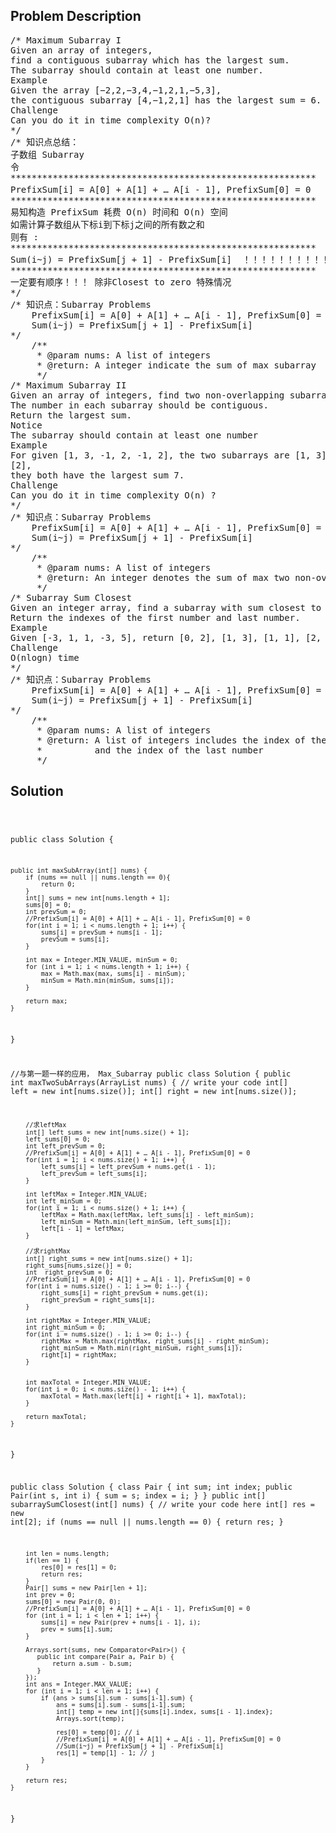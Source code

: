 <!--
<style>
  body { font-family: Arial, sans-serif; }
  .container { max-width: 100%; margin: 0 auto; padding: 10px; }
  .comment-block { max-width: 30%; background-color: #f9f9f9; padding: 10px; border-left: 5px solid #ccc; overflow-wrap: break-word; white-space: pre-wrap; }
  .code-block { background-color: #f4f4f4; padding: 10px; border: 1px solid #ddd; overflow-wrap: break-word; white-space: pre-wrap; }
</style>
-->

<div class='container'>
<h2>Problem Description</h2>
<div class='comment-block'>
<pre>
/* Maximum Subarray I
Given an array of integers,
find a contiguous subarray which has the largest sum.
The subarray should contain at least one number.
Example
Given the array [−2,2,−3,4,−1,2,1,−5,3],
the contiguous subarray [4,−1,2,1] has the largest sum = 6.
Challenge
Can you do it in time complexity O(n)?
*/
/* 知识点总结：
子数组 Subarray
令
**********************************************************
PrefixSum[i] = A[0] + A[1] + … A[i - 1], PrefixSum[0] = 0   ！！！！！！！！！！
**********************************************************
易知构造 PrefixSum 耗费 O(n) 时间和 O(n) 空间
如需计算子数组从下标i到下标j之间的所有数之和
则有 :
**********************************************************
Sum(i~j) = PrefixSum[j + 1] - PrefixSum[i]  ！！！！！！！！！！
**********************************************************
一定要有顺序！！！ 除非Closest to zero 特殊情况
*/
/* 知识点：Subarray Problems
    PrefixSum[i] = A[0] + A[1] + … A[i - 1], PrefixSum[0] = 0
    Sum(i~j) = PrefixSum[j + 1] - PrefixSum[i]
*/
    /**
     * @param nums: A list of integers
     * @return: A integer indicate the sum of max subarray
     */
/* Maximum Subarray II
Given an array of integers, find two non-overlapping subarrays which have the largest sum.
The number in each subarray should be contiguous.
Return the largest sum.
Notice
The subarray should contain at least one number
Example
For given [1, 3, -1, 2, -1, 2], the two subarrays are [1, 3] and [2, -1, 2] or [1, 3, -1, 2] and
[2],
they both have the largest sum 7.
Challenge
Can you do it in time complexity O(n) ?
*/
/* 知识点：Subarray Problems
    PrefixSum[i] = A[0] + A[1] + … A[i - 1], PrefixSum[0] = 0
    Sum(i~j) = PrefixSum[j + 1] - PrefixSum[i]
*/
    /**
     * @param nums: A list of integers
     * @return: An integer denotes the sum of max two non-overlapping subarrays
     */
/* Subarray Sum Closest
Given an integer array, find a subarray with sum closest to zero.
Return the indexes of the first number and last number.
Example
Given [-3, 1, 1, -3, 5], return [0, 2], [1, 3], [1, 1], [2, 2] or [0, 4].
Challenge
O(nlogn) time
*/
/* 知识点：Subarray Problems
    PrefixSum[i] = A[0] + A[1] + … A[i - 1], PrefixSum[0] = 0
    Sum(i~j) = PrefixSum[j + 1] - PrefixSum[i]
*/
    /**
     * @param nums: A list of integers
     * @return: A list of integers includes the index of the first number
     *          and the index of the last number
     */
</pre>
</div>

<h2>Solution</h2>
<div class='code-block'>
<pre><code class='language-java'>




public class Solution {

    public int maxSubArray(int[] nums) {
        if (nums == null || nums.length == 0){
            return 0;
        }
        int[] sums = new int[nums.length + 1];
        sums[0] = 0;
        int prevSum = 0;
        //PrefixSum[i] = A[0] + A[1] + … A[i - 1], PrefixSum[0] = 0
        for(int i = 1; i < nums.length + 1; i++) {
            sums[i] = prevSum + nums[i - 1];
            prevSum = sums[i];
        }
        
        int max = Integer.MIN_VALUE, minSum = 0;
        for (int i = 1; i < nums.length + 1; i++) {
            max = Math.max(max, sums[i] - minSum);
            minSum = Math.min(minSum, sums[i]);
        }
        
        return max;
    }
}



//与第一题一样的应用， Max_Subarray
public class Solution {
    public int maxTwoSubArrays(ArrayList<Integer> nums) {
        // write your code
        int[] left = new int[nums.size()];
        int[] right = new int[nums.size()];
        
        //求leftMax
        int[] left_sums = new int[nums.size() + 1];
        left_sums[0] = 0;
        int left_prevSum = 0;
        //PrefixSum[i] = A[0] + A[1] + … A[i - 1], PrefixSum[0] = 0
        for(int i = 1; i < nums.size() + 1; i++) {
            left_sums[i] = left_prevSum + nums.get(i - 1);
            left_prevSum = left_sums[i];
        }
        
        int leftMax = Integer.MIN_VALUE;
        int left_minSum = 0;
        for(int i = 1; i < nums.size() + 1; i++) {
            leftMax = Math.max(leftMax, left_sums[i] - left_minSum);
            left_minSum = Math.min(left_minSum, left_sums[i]);
            left[i - 1] = leftMax;
        }
 
        //求rightMax
        int[] right_sums = new int[nums.size() + 1];
        right_sums[nums.size()] = 0;
        int  right_prevSum = 0;
        //PrefixSum[i] = A[0] + A[1] + … A[i - 1], PrefixSum[0] = 0
        for(int i = nums.size() - 1; i >= 0; i--) {
            right_sums[i] = right_prevSum + nums.get(i);
            right_prevSum = right_sums[i];
        }
        
        int rightMax = Integer.MIN_VALUE;
        int right_minSum = 0;
        for(int i = nums.size() - 1; i >= 0; i--) {
            rightMax = Math.max(rightMax, right_sums[i] - right_minSum);
            right_minSum = Math.min(right_minSum, right_sums[i]);
            right[i] = rightMax;
        }       
        
        
        int maxTotal = Integer.MIN_VALUE;
        for(int i = 0; i < nums.size() - 1; i++) {
            maxTotal = Math.max(left[i] + right[i + 1], maxTotal);
        }
        
        return maxTotal;
    }
}



public class Solution {
    class Pair {
        int sum;
        int index;
        public Pair(int s, int i) {
            sum = s;
            index = i;
        }
    }
    public int[] subarraySumClosest(int[] nums) {
        // write your code here
        int[] res = new int[2];
        if (nums == null || nums.length == 0) {
            return res;
        } 
        
        int len = nums.length;
        if(len == 1) {
            res[0] = res[1] = 0;
            return res;
        }
        Pair[] sums = new Pair[len + 1];
        int prev = 0;
        sums[0] = new Pair(0, 0);
        //PrefixSum[i] = A[0] + A[1] + … A[i - 1], PrefixSum[0] = 0
        for (int i = 1; i < len + 1; i++) {
            sums[i] = new Pair(prev + nums[i - 1], i);
            prev = sums[i].sum;
        }
        
        Arrays.sort(sums, new Comparator<Pair>() {
           public int compare(Pair a, Pair b) {
               return a.sum - b.sum;
           } 
        });
        int ans = Integer.MAX_VALUE;
        for (int i = 1; i < len + 1; i++) {
            if (ans > sums[i].sum - sums[i-1].sum) {
                ans = sums[i].sum - sums[i-1].sum;
                int[] temp = new int[]{sums[i].index, sums[i - 1].index};
                Arrays.sort(temp);

                res[0] = temp[0]; // i
                //PrefixSum[i] = A[0] + A[1] + … A[i - 1], PrefixSum[0] = 0
                //Sum(i~j) = PrefixSum[j + 1] - PrefixSum[i]
                res[1] = temp[1] - 1; // j
            }
        }
        
        return res;
    }
}








</code></pre>
</div>
</div>
